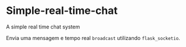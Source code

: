 # Simple-real-time-chat
A simple real time chat system

Envia uma mensagem e tempo real `broadcast` utilizando `flask_socketio`.

